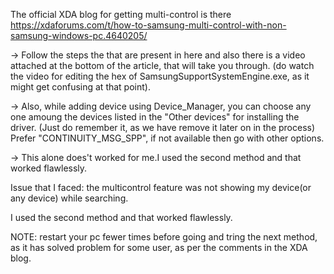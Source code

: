 The official XDA blog for getting multi-control is there https://xdaforums.com/t/how-to-samsung-multi-control-with-non-samsung-windows-pc.4640205/

-> Follow the steps the that are present in here and also there is a video attached at the bottom of the article, that will take you through.
(do watch the video for editing the hex of SamsungSupportSystemEngine.exe, as it might get confusing at that point).


-> Also, while adding device using Device_Manager, you can choose any one amoung the devices listed in the "Other devices" for installing the driver.
(Just do remember it, as we have remove it later on in the process)
Prefer "CONTINUITY_MSG_SPP", if not available then go with other options.



-> This alone does't worked for me.I used the second method and that worked flawlessly.

Issue that I faced: the multicontrol feature was not showing my device(or any device) while searching.

I used the second method and that worked flawlessly.

NOTE: restart your pc fewer times before going and tring the next method, as it has solved problem for some user, as per the comments in the XDA blog.
